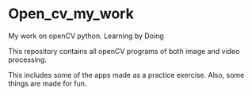 # Open_cv_my_work
My work on openCV python. Learning by Doing


This repository contains all openCV programs of both image and video processing.

This includes some of the apps made as a practice exercise. Also, some things are made for fun.

